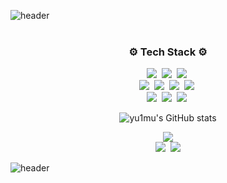 ![header](https://capsule-render.vercel.app/api?type=waving&section=header&color=0:D47AE8,100:A8ECE7&height=200&text=Hello,%20I'm%20yu1mu!&fontSize=70&fontAlignY=75)
<br><br>
<h3 align="center">⚙ Tech Stack ⚙</h3>
<p align="center">
  <img src="https://img.shields.io/badge/C++-00599C?style=flat&logo=Cplusplus&logoColor=white"/></a>&nbsp
  <img src="https://img.shields.io/badge/C%23-239120?style=flat&logo=Csharp&logoColor=white"/></a>&nbsp
  <img src="https://img.shields.io/badge/Unity-FFFFFF?style=flat&logo=Unity&logoColor=black"/></a>&nbsp
  <br>
  <img src="https://img.shields.io/badge/JavaScript-F7DF1E?style=flat&logo=JavaScript&logoColor=black"/></a>&nbsp
  <img src="https://img.shields.io/badge/Node.js-339933?style=flat&logo=Node.js&logoColor=white"/></a>&nbsp
  <img src="https://img.shields.io/badge/Express-000000?style=flat&logo=Express&logoColor=white"/></a>&nbsp
  <img src="https://img.shields.io/badge/MySQL-4479A1?style=flat&logo=MySQL&logoColor=white"/></a>&nbsp
  <br>
  <img src="https://img.shields.io/badge/Python-3776AB?style=flat&logo=Python&logoColor=white"/></a>&nbsp
  <img src="https://img.shields.io/badge/Java-FF7800?style=flate&logo=Java&logoColor=white"/></a>&nbsp
  <img src="https://img.shields.io/badge/Vue.js-4FC08D?style=flat&logo=Vue.js&logoColor=white"/></a>&nbsp
 </p>

<div align=center>
  
![yu1mu's GitHub stats](https://github-readme-stats.vercel.app/api?username=yu1mu&count_private=true&theme=flag-india)
</div>

<p align="center">
  <a href="https://hits.seeyoufarm.com"><img src="https://hits.seeyoufarm.com/api/count/incr/badge.svg?url=https%3A%2F%2Fgithub.com%2Fyu1mu&count_bg=%23A8ECE7&title_bg=%23D47AE8&icon=symantec.svg&icon_color=%23E7E7E7&title=hits&edge_flat=false"/></a><br>
  <a href ="https://yu1mu.github.io"><img src="https://img.shields.io/badge/TechBlog-181717?style=flate&logo=GitHub&logoColor=white"/></a>&nbsp
  <a href="mailto:all0fus168@gmail.com"><img src="https://img.shields.io/badge/Mail-d14836?style=flat&logo=Gmail&logoColor=white&link=mailto:all0fus168@gmail.com"/></a>
  </p>
  
![header](https://capsule-render.vercel.app/api?type=waving&section=footer&height=130&color=0:F4BEEE,100:A8ECE7)
 
